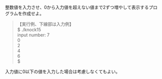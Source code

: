 整数値を入力させ、0から入力値を超えない値まで2ずつ増やして表示するプログラムを作成せよ。

> 【実行例、下線部は入力例】  
> $ ./knock15  
> input number: 7  
> 0  
> 2  
> 4  
> 6  
> $  

入力値に0以下の値を入力した場合は考慮しなくてもよい。
